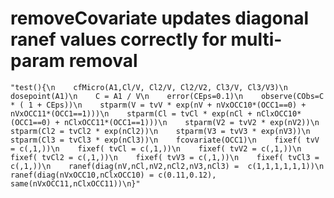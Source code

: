 # removeCovariate updates diagonal ranef values correctly for multi-param removal

    "test(){\n    cfMicro(A1,Cl/V, Cl2/V, Cl2/V2, Cl3/V, Cl3/V3)\n    dosepoint(A1)\n    C = A1 / V\n    error(CEps=0.1)\n    observe(CObs=C * ( 1 + CEps))\n    stparm(V = tvV * exp(nV + nVxOCC10*(OCC1==0) + nVxOCC11*(OCC1==1)))\n    stparm(Cl = tvCl * exp(nCl + nClxOCC10*(OCC1==0) + nClxOCC11*(OCC1==1)))\n    stparm(V2 = tvV2 * exp(nV2))\n    stparm(Cl2 = tvCl2 * exp(nCl2))\n    stparm(V3 = tvV3 * exp(nV3))\n    stparm(Cl3 = tvCl3 * exp(nCl3))\n    fcovariate(OCC1)\n    fixef( tvV = c(,1,))\n    fixef( tvCl = c(,1,))\n    fixef( tvV2 = c(,1,))\n    fixef( tvCl2 = c(,1,))\n    fixef( tvV3 = c(,1,))\n    fixef( tvCl3 = c(,1,))\n    ranef(diag(nV,nCl,nV2,nCl2,nV3,nCl3) =  c(1,1,1,1,1,1))\n    ranef(diag(nVxOCC10,nClxOCC10) = c(0.11,0.12), same(nVxOCC11,nClxOCC11))\n}"

